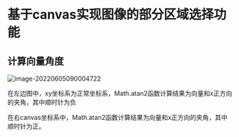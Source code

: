 # 基于canvas实现图像的部分区域选择功能

## 计算向量角度

![image-20220605090004722](https://notes-imgs.oss-cn-shanghai.aliyuncs.com/note-imgs/image-20220605090004722.png)

在左边图中，xy坐标系为正常坐标系，Math.atan2函数计算结果为向量和x正方向的夹角，其中顺时针为负

在右canvas坐标系中，Math.atan2函数计算结果为向量和x正方向的夹角，其中顺时针为正。


